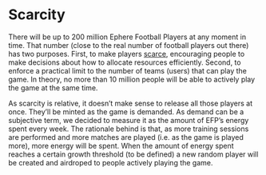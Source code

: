 # Scarcity

There will be up to 200 million Ephere Football Players at any moment in time. That number (close to the real number of football players out there) has two purposes. First, to make players [scarce](https://www.investopedia.com/terms/s/scarcity.asp), encouraging people to make decisions about how to allocate resources efficiently. Second, to enforce a practical limit to the number of teams (users) that can play the game. In theory, no more than 10 million people will be able to actively play the game at the same time.

As scarcity is relative, it doesn’t make sense to release all those players at once. They’ll be minted as the game is demanded. As demand can be a subjective term, we decided to measure it as the amount of EFP’s energy spent every week. The rationale behind is that, as more training sessions are performed and more matches are played (i.e. as the game is played more), more energy will be spent. When the amount of energy spent reaches a certain growth threshold (to be defined) a new random player will be created and airdroped to people actively playing the game.
